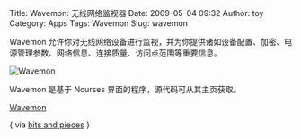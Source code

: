 Title: Wavemon: 无线网络监视器
Date: 2009-05-04 09:32
Author: toy
Category: Apps
Tags: Wavemon
Slug: wavemon

Wavemon
允许你对无线网络设备进行监视，并为你提供诸如设备配置、加密、电源管理参数、网络信息、连接质量、访问点范围等重要信息。

![Wavemon](http://i.linuxtoy.org/images/2009/05/wavemon.png)

Wavemon 是基于 Ncurses 界面的程序，源代码可从其主页获取。

[Wavemon](http://eden-feed.erg.abdn.ac.uk/wavemon/)

{ via [bits and pieces](http://fabaff.blogspot.com/2009/05/wavemon.html)
}
